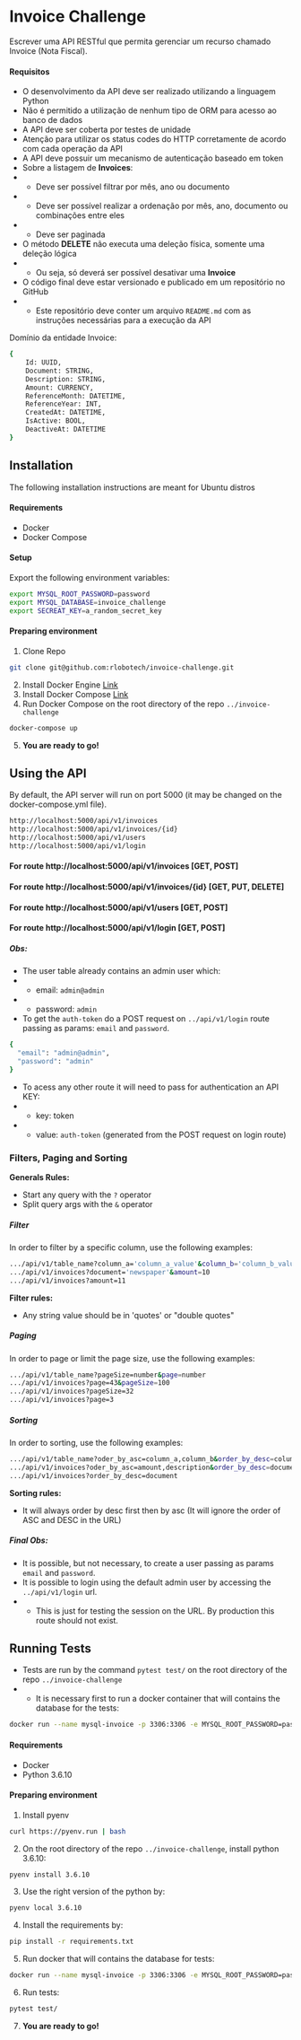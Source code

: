 # Invoice Challenge
Escrever uma API RESTful que permita gerenciar um recurso chamado Invoice (Nota Fiscal).

#### Requisitos
  - O desenvolvimento da API deve ser realizado utilizando a linguagem Python
  - Não é permitido a utilização de nenhum tipo de ORM para acesso ao banco de dados
  - A API deve ser coberta por testes de unidade
  - Atenção para utilizar os status codes do HTTP corretamente de acordo com cada operação da API
  - A API deve possuir um mecanismo de autenticação baseado em token
  - Sobre a listagem de **Invoices**:
  - - Deve ser possível filtrar por mês, ano ou documento
  - - Deve ser possível realizar a ordenação por mês, ano, documento ou combinações entre eles
  - - Deve ser paginada
  - O método **DELETE** não executa uma deleção física, somente uma deleção lógica
  - - Ou seja, só deverá ser possível desativar uma **Invoice**
  - O código final deve estar versionado e publicado em um repositório no GitHub
  - - Este repositório deve conter um arquivo `README.md` com as instruções necessárias para a execução da API

Domínio da entidade Invoice:
```sh
{
    Id: UUID,
    Document: STRING,
    Description: STRING,
    Amount: CURRENCY,
    ReferenceMonth: DATETIME,
    ReferenceYear: INT,
    CreatedAt: DATETIME,
    IsActive: BOOL,
    DeactiveAt: DATETIME
}
```
## Installation
The following installation instructions are meant for Ubuntu distros

#### Requirements
  - Docker
  - Docker Compose

#### Setup
Export the following environment variables:
```zsh
export MYSQL_ROOT_PASSWORD=password
export MYSQL_DATABASE=invoice_challenge
export SECREAT_KEY=a_random_secret_key
```

#### Preparing environment

1. Clone Repo
```zsh
git clone git@github.com:rlobotech/invoice-challenge.git
```

2. Install Docker Engine [Link](https://docs.docker.com/engine/install/ubuntu/)
3. Install Docker Compose [Link](https://docs.docker.com/compose/install/)
4. Run Docker Compose on the root directory of the repo `../invoice-challenge`
```zsh
docker-compose up
```
5. **You are ready to go!**

## Using the API
By default, the API server will run on port 5000 (it may be changed on the docker-compose.yml file).

```zsh
http://localhost:5000/api/v1/invoices
http://localhost:5000/api/v1/invoices/{id}
http://localhost:5000/api/v1/users
http://localhost:5000/api/v1/login
```

#### For route http://localhost:5000/api/v1/invoices [GET, POST]
#### For route http://localhost:5000/api/v1/invoices/{id} [GET, PUT, DELETE]
#### For route http://localhost:5000/api/v1/users [GET, POST]
#### For route http://localhost:5000/api/v1/login [GET, POST]

##### Obs:
  - The user table already contains an admin user which:
  - - email: `admin@admin`
  - - password: `admin`
  - To get the `auth-token` do a POST request on `../api/v1/login` route passing as params: `email` and `password`.
  ```zsh
  {
    "email": "admin@admin",
    "password": "admin"
  }
  ```
  - To acess any other route it will need to pass for authentication an API KEY:
  - - key: token
  - - value: `auth-token` (generated from the POST request on login route)

### Filters, Paging and Sorting
**Generals Rules:**
  - Start any query with the `?` operator
  - Split query args with the `&` operator

##### Filter
In order to filter by a specific column, use the following examples:
```zsh
.../api/v1/table_name?column_a='column_a_value'&column_b='column_b_value'&...
.../api/v1/invoices?document='newspaper'&amount=10
.../api/v1/invoices?amount=11
```
**Filter rules:**
  - Any string value should be in 'quotes' or "double quotes"

##### Paging
In order to page or limit the page size, use the following examples:
```zsh
.../api/v1/table_name?pageSize=number&page=number
.../api/v1/invoices?page=43&pageSize=100
.../api/v1/invoices?pageSize=32
.../api/v1/invoices?page=3
```

##### Sorting
In order to sorting, use the following examples:
```zsh
.../api/v1/table_name?oder_by_asc=column_a,column_b&order_by_desc=column_c
.../api/v1/invoices?oder_by_asc=amount,description&order_by_desc=document
.../api/v1/invoices?order_by_desc=document
```
**Sorting rules:**
  - It will always order by desc first then by asc (It will ignore the order of ASC and DESC in the URL)

##### Final Obs:
  - It is possible, but not necessary, to create a user passing as params `email` and `password`.
  - It is possible to login using the default admin user by accessing the `../api/v1/login` url.
  - - This is just for testing the session on the URL. By production this route should not exist.


## Running Tests
  - Tests are run by the command `pytest test/` on the root directory of the repo `../invoice-challenge`
  - - It is necessary first to run a docker container that will contains the database for the tests:
  ```zsh
  docker run --name mysql-invoice -p 3306:3306 -e MYSQL_ROOT_PASSWORD=password -d mysql:5.7`
  ```
  
#### Requirements
  - Docker
  - Python 3.6.10

#### Preparing environment

1. Install pyenv
```zsh
curl https://pyenv.run | bash
```
2. On the root directory of the repo `../invoice-challenge`, install python 3.6.10:
```zsh
pyenv install 3.6.10
```
3. Use the right version of the python by:
```zsh
pyenv local 3.6.10
```
4. Install the requirements by:
```zsh
pip install -r requirements.txt
```
5. Run docker that will contains the database for tests:
```zsh
docker run --name mysql-invoice -p 3306:3306 -e MYSQL_ROOT_PASSWORD=password -d mysql:5.7`
```
6. Run tests:
```zsh
pytest test/
```
7. **You are ready to go!**

